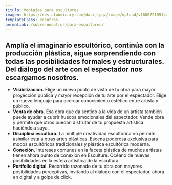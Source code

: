 ```yaml
---
titulo: Ventajas para escultores
imagen: https://res.cloudinary.com/dasijlpgz/image/upload/v1686721051/web/cabecera-artistas.jpg
templateClass: nosotros
permalink: /sobre-nosotros/para-escultores/
---
```

## A﻿mplía el imaginario escultórico, continúa con la producción plástica, sigue sorprendiendo con todas las posibilidades formales y estructurales. Del diálogo del arte con el espectador nos escargamos nosotros.

* **Visibilización.** Elige un nuevo punto de vista de tu obra para mayor proyección pública y mayor recepción de tu arte por el espectador. Elige un nuevo lenguaje para acercar conocimiento estético entre artista y público.
* **Venta de obra.** Esa obra que da sentido a la vida de un artista también puede ayudar a cubrir huecos emocionales del espectador. Vende obra y permite que otros puedan disfrutar de tu propuesta artística haciéndola suya.
* **Disciplina escultura.** La múltiple creatividad escultórica no permite asimilar ésta a otras artes plásticas. Escena poderosa exclusiva para modos escultóricos tradicionales y plástica escultórica moderna.
* **Conexión.** Intereses comunes en la faceta plástica de muchos artistas tienen ahora punto de conexión en Esculture. Océano de nuevas posibilidades en la esfera artísitica de la escultura.
* **Portfolio digital**. Recorrido razonado de tu obra con mayores posibilidades perceptivas, invitando al diálogo con el espectador, ahora en digital y a golpe de click.